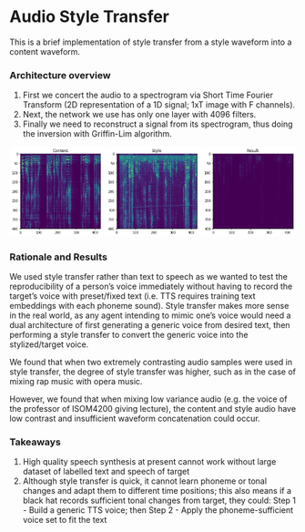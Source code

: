 # Audio Style Transfer

This is a brief implementation of style transfer from a style waveform into a content waveform.

### Architecture overview
1. First we concert the audio to a spectrogram via Short Time Fourier Transform (2D representation of a 1D signal; 1xT image with F channels).
2. Next, the network we use has only one layer with 4096 filters.
3. Finally we need to reconstruct a signal from its spectrogram, thus doing the inversion with Griffin-Lim algorithm.

![alt text](refs/graph.png)

### Rationale and Results
We used style transfer rather than text to speech as we wanted to test the reproducibility of a person’s voice immediately without having to record the target’s voice with preset/fixed text (i.e. TTS requires training text embeddings with each phoneme sound). Style transfer makes more sense in the real world, as any agent intending to mimic one’s voice would need a dual architecture of first generating a generic voice from desired text, then performing a style transfer to convert the generic voice into the stylized/target voice. 

We found that when two extremely contrasting audio samples were used in style transfer, the degree of style transfer was higher, such as in the case of mixing rap music with opera music. 

However, we found that when mixing low variance audio (e.g. the voice of the professor of ISOM4200 giving lecture), the content and style audio have low contrast and insufficient waveform concatenation could occur. 


### Takeaways
1. High quality speech synthesis at present cannot work without large dataset of labelled text and speech of target
2. Although style transfer is quick, it cannot learn phoneme or tonal changes and adapt them to different time positions; this also means if a black hat records sufficient tonal changes from target, they could: Step 1 - Build a generic TTS voice; then Step 2 - Apply the phoneme-sufficient voice set to fit the text
